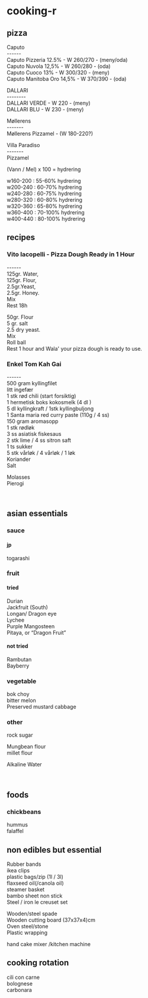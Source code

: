 # cooking-r

## pizza
Caputo        
\------     
Caputo Pizzeria	    12.5% - W 260/270 - (meny/oda)          
Caputo Nuvola       12,5% - W 260/280 - (oda)          
Caputo Cuoco        13%   - W 300/320 - (meny)         
Caputo Manitoba Oro 14,5% - W 370/390 - (oda)         
         
DALLARI         
\--------         
DALLARI VERDE             - W 220     - (meny)         
DALLARI BLU               - W 230     - (meny)         
         
Møllerens          
\-------         
Møllerens Pizzamel        - (W 180-220?)         
         
Villa Paradiso         
\-------         
Pizzamel          
         
         
	         
(Vann / Mel) x 100 = hydrering         
         
w160-200        :  55-60%  hydrering         
w200-240        :  60-70%  hydrering         
w240-280        :  60-75%  hydrering         
w280-320        :  60-80%  hydrering         
w320-360        :  65-80%  hydrering         
w360-400        :  70-100% hydrering         
w400-440        :  80-100% hydrering         

## recipes     

### Vito Iacopelli - Pizza Dough Ready in 1 Hour             
\------             
125gr. Water,              
125gr. Flour,              
2.5gr.Yeast,              
2.5gr. Honey.              
Mix             
Rest 18h             
             
50gr. Flour             
 5 gr. salt             
2.5 dry yeast.              
Mix             
Roll ball             
Rest 1 hour and Wala' your pizza dough is ready to use.              
 
 
 
### Enkel Tom Kah Gai
\------            
500 gram kyllingfilet            
litt ingefær            
1 stk rød chili (start forsiktig)            
1 hermetisk boks kokosmelk (4 dl )            
5 dl kyllingkraft / 1stk kyllingbuljong            
1 Santa maria red curry paste (110g / 4 ss)            
150 gram aromasopp            
1 stk rødløk            
3 ss asiatisk fiskesaus            
2 stk lime / 4 ss sitron saft            
1 ts sukker            
5 stk vårløk / 4 vårløk / 1 løk            
Koriander            
Salt                           




Molasses          
Pierogi 


<br>

## asian essentials 
### sauce


#### jp
togarashi       

### fruit 
#### tried
Durian      
Jackfruit (South)    
Longan/ Dragon eye    
Lychee        
Purple Mangosteen      
Pitaya, or “Dragon Fruit”            
#### not tried
Rambutan     
Bayberry      

### vegetable
bok choy       
bitter melon         
Preserved mustard cabbage         
               

### other
rock sugar      

Mungbean flour       
millet flour       


Alkaline Water      


<br>

## foods
### chickbeans
hummus   
falaffel     

## non edibles but essential
Rubber bands      
ikea clips      
plastic bags/zip (1l / 3l)     
flaxseed oil(/canola oil)       
steamer basket         
bambo sheet non stick      
Steel / iron le creuset set       

Wooden/steel spade      
Wooden cutting board (37x37x4)cm      
Oven steel/stone      
Plastic wrapping      

hand cake mixer /kitchen machine          

## cooking rotation
cili con carne       
bolognese      
carbonara      



